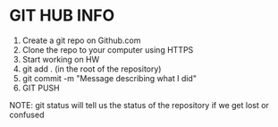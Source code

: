 # GIT HUB INFO
1. Create a git repo on Github.com
2. Clone the repo to your computer using HTTPS
3. Start working on HW
4. git add . (in the root of the repository)
5. git commit -m "Message describing what I did"
6. GIT PUSH

NOTE:  git status will tell us the status of the repository if we get lost or confused